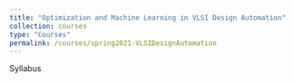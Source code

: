 ```yaml
---
title: "Optimization and Machine Learning in VLSI Design Automation"
collection: courses
type: "Courses"
permalink: /courses/spring2021-VLSIDesignAutomation
---
```


Syllabus


